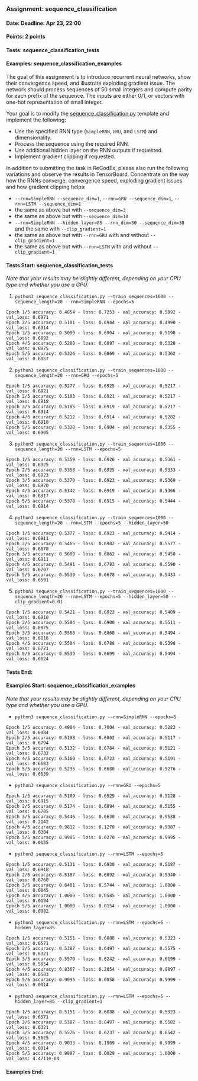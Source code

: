 ### Assignment: sequence_classification
#### Date: Deadline: Apr 23, 22:00
#### Points: 2 points
#### Tests: sequence_classification_tests
#### Examples: sequence_classification_examples

The goal of this assignment is to introduce recurrent neural networks, show
their convergence speed, and illustrate exploding gradient issue. The network
should process sequences of 50 small integers and compute parity for each prefix
of the sequence. The inputs are either 0/1, or vectors with one-hot
representation of small integer.

Your goal is to modify the
[sequence_classification.py](https://github.com/ufal/npfl138/tree/master/labs/08/sequence_classification.py)
template and implement the following:
- Use the specified RNN type (`SimpleRNN`, `GRU`, and `LSTM`) and dimensionality.
- Process the sequence using the required RNN.
- Use additional hidden layer on the RNN outputs if requested.
- Implement gradient clipping if requested.

In addition to submitting the task in ReCodEx, please also run the following
variations and observe the results in TensorBoard.
Concentrate on the way how the RNNs converge, convergence speed, exploding
gradient issues and how gradient clipping helps:
- `--rnn=SimpleRNN --sequence_dim=1`, `--rnn=GRU --sequence_dim=1`, `--rnn=LSTM --sequence_dim=1`
- the same as above but with `--sequence_dim=3`
- the same as above but with `--sequence_dim=10`
- `--rnn=SimpleRNN --hidden_layer=85 --rnn_dim=30 --sequence_dim=30` and the same with `--clip_gradient=1`
- the same as above but with `--rnn=GRU` with and without `--clip_gradient=1`
- the same as above but with `--rnn=LSTM` with and without `--clip_gradient=1`

#### Tests Start: sequence_classification_tests
_Note that your results may be slightly different, depending on your CPU type and whether you use a GPU._

1. `python3 sequence_classification.py --train_sequences=1000 --sequence_length=20 --rnn=SimpleRNN --epochs=5`
```
Epoch 1/5 accuracy: 0.4854 - loss: 0.7253 - val_accuracy: 0.5092 - val_loss: 0.6971
Epoch 2/5 accuracy: 0.5101 - loss: 0.6944 - val_accuracy: 0.4990 - val_loss: 0.6914
Epoch 3/5 accuracy: 0.5000 - loss: 0.6904 - val_accuracy: 0.5198 - val_loss: 0.6892
Epoch 4/5 accuracy: 0.5200 - loss: 0.6887 - val_accuracy: 0.5328 - val_loss: 0.6875
Epoch 5/5 accuracy: 0.5326 - loss: 0.6869 - val_accuracy: 0.5362 - val_loss: 0.6857
```

2. `python3 sequence_classification.py --train_sequences=1000 --sequence_length=20 --rnn=GRU --epochs=5`
```
Epoch 1/5 accuracy: 0.5277 - loss: 0.6925 - val_accuracy: 0.5217 - val_loss: 0.6921
Epoch 2/5 accuracy: 0.5183 - loss: 0.6921 - val_accuracy: 0.5217 - val_loss: 0.6918
Epoch 3/5 accuracy: 0.5185 - loss: 0.6919 - val_accuracy: 0.5217 - val_loss: 0.6914
Epoch 4/5 accuracy: 0.5212 - loss: 0.6914 - val_accuracy: 0.5282 - val_loss: 0.6910
Epoch 5/5 accuracy: 0.5320 - loss: 0.6904 - val_accuracy: 0.5355 - val_loss: 0.6905
```

3. `python3 sequence_classification.py --train_sequences=1000 --sequence_length=20 --rnn=LSTM --epochs=5`
```
Epoch 1/5 accuracy: 0.5359 - loss: 0.6926 - val_accuracy: 0.5361 - val_loss: 0.6925
Epoch 2/5 accuracy: 0.5358 - loss: 0.6925 - val_accuracy: 0.5333 - val_loss: 0.6923
Epoch 3/5 accuracy: 0.5370 - loss: 0.6923 - val_accuracy: 0.5369 - val_loss: 0.6920
Epoch 4/5 accuracy: 0.5342 - loss: 0.6919 - val_accuracy: 0.5366 - val_loss: 0.6917
Epoch 5/5 accuracy: 0.5378 - loss: 0.6915 - val_accuracy: 0.5444 - val_loss: 0.6914
```

4. `python3 sequence_classification.py --train_sequences=1000 --sequence_length=20 --rnn=LSTM --epochs=5 --hidden_layer=50`
```
Epoch 1/5 accuracy: 0.5377 - loss: 0.6923 - val_accuracy: 0.5414 - val_loss: 0.6911
Epoch 2/5 accuracy: 0.5465 - loss: 0.6902 - val_accuracy: 0.5577 - val_loss: 0.6878
Epoch 3/5 accuracy: 0.5600 - loss: 0.6862 - val_accuracy: 0.5450 - val_loss: 0.6811
Epoch 4/5 accuracy: 0.5491 - loss: 0.6783 - val_accuracy: 0.5590 - val_loss: 0.6707
Epoch 5/5 accuracy: 0.5539 - loss: 0.6678 - val_accuracy: 0.5433 - val_loss: 0.6591
```

5. `python3 sequence_classification.py --train_sequences=1000 --sequence_length=20 --rnn=LSTM --epochs=5 --hidden_layer=50 --clip_gradient=0.01`
```
Epoch 1/5 accuracy: 0.5421 - loss: 0.6923 - val_accuracy: 0.5409 - val_loss: 0.6910
Epoch 2/5 accuracy: 0.5504 - loss: 0.6900 - val_accuracy: 0.5511 - val_loss: 0.6875
Epoch 3/5 accuracy: 0.5566 - loss: 0.6860 - val_accuracy: 0.5494 - val_loss: 0.6816
Epoch 4/5 accuracy: 0.5504 - loss: 0.6788 - val_accuracy: 0.5398 - val_loss: 0.6721
Epoch 5/5 accuracy: 0.5539 - loss: 0.6699 - val_accuracy: 0.5494 - val_loss: 0.6624
```
#### Tests End:
#### Examples Start: sequence_classification_examples
_Note that your results may be slightly different, depending on your CPU type and whether you use a GPU._

- `python3 sequence_classification.py --rnn=SimpleRNN --epochs=5`
```
Epoch 1/5 accuracy: 0.4984 - loss: 0.7004 - val_accuracy: 0.5223 - val_loss: 0.6884
Epoch 2/5 accuracy: 0.5198 - loss: 0.6862 - val_accuracy: 0.5117 - val_loss: 0.6794
Epoch 3/5 accuracy: 0.5132 - loss: 0.6784 - val_accuracy: 0.5121 - val_loss: 0.6732
Epoch 4/5 accuracy: 0.5160 - loss: 0.6723 - val_accuracy: 0.5191 - val_loss: 0.6683
Epoch 5/5 accuracy: 0.5235 - loss: 0.6680 - val_accuracy: 0.5276 - val_loss: 0.6639
```

- `python3 sequence_classification.py --rnn=GRU --epochs=5`
```
Epoch 1/5 accuracy: 0.5109 - loss: 0.6929 - val_accuracy: 0.5128 - val_loss: 0.6915
Epoch 2/5 accuracy: 0.5174 - loss: 0.6894 - val_accuracy: 0.5155 - val_loss: 0.6785
Epoch 3/5 accuracy: 0.5446 - loss: 0.6630 - val_accuracy: 0.9538 - val_loss: 0.2142
Epoch 4/5 accuracy: 0.9812 - loss: 0.1270 - val_accuracy: 0.9987 - val_loss: 0.0304
Epoch 5/5 accuracy: 0.9985 - loss: 0.0270 - val_accuracy: 0.9995 - val_loss: 0.0135
```

- `python3 sequence_classification.py --rnn=LSTM --epochs=5`
```
Epoch 1/5 accuracy: 0.5131 - loss: 0.6930 - val_accuracy: 0.5187 - val_loss: 0.6918
Epoch 2/5 accuracy: 0.5187 - loss: 0.6892 - val_accuracy: 0.5340 - val_loss: 0.6760
Epoch 3/5 accuracy: 0.6401 - loss: 0.5744 - val_accuracy: 1.0000 - val_loss: 0.0845
Epoch 4/5 accuracy: 1.0000 - loss: 0.0585 - val_accuracy: 1.0000 - val_loss: 0.0194
Epoch 5/5 accuracy: 1.0000 - loss: 0.0154 - val_accuracy: 1.0000 - val_loss: 0.0082
```

- `python3 sequence_classification.py --rnn=LSTM --epochs=5 --hidden_layer=85`
```
Epoch 1/5 accuracy: 0.5151 - loss: 0.6888 - val_accuracy: 0.5323 - val_loss: 0.6571
Epoch 2/5 accuracy: 0.5387 - loss: 0.6497 - val_accuracy: 0.5575 - val_loss: 0.6321
Epoch 3/5 accuracy: 0.5570 - loss: 0.6242 - val_accuracy: 0.6199 - val_loss: 0.5854
Epoch 4/5 accuracy: 0.8367 - loss: 0.2854 - val_accuracy: 0.9897 - val_loss: 0.0503
Epoch 5/5 accuracy: 0.9995 - loss: 0.0058 - val_accuracy: 0.9999 - val_loss: 0.0014
```

- `python3 sequence_classification.py --rnn=LSTM --epochs=5 --hidden_layer=85 --clip_gradient=1`
```
Epoch 1/5 accuracy: 0.5151 - loss: 0.6888 - val_accuracy: 0.5323 - val_loss: 0.6571
Epoch 2/5 accuracy: 0.5387 - loss: 0.6497 - val_accuracy: 0.5582 - val_loss: 0.6321
Epoch 3/5 accuracy: 0.5576 - loss: 0.6237 - val_accuracy: 0.6542 - val_loss: 0.5625
Epoch 4/5 accuracy: 0.9033 - loss: 0.1909 - val_accuracy: 0.9999 - val_loss: 0.0014
Epoch 5/5 accuracy: 0.9997 - loss: 0.0029 - val_accuracy: 1.0000 - val_loss: 4.4711e-04
```
#### Examples End:
